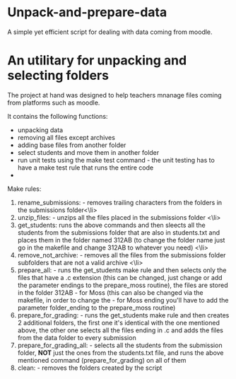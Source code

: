 # Unpack-and-prepare-data
A simple yet efficient script for dealing with data coming from moodle. 

<h1> An utilitary for unpacking and selecting folders</h1>


<p> The project at hand was designed to help teachers mnanage files coming from platforms such as moodle.</p>

<p>It contains the following functions:</p>
<ul>
  <li>unpacking data</li>
  <li>removing all files except archives</li>
  <li>adding base files from another folder</li>
  <li>select students and move them in another folder</li>
  <li>run unit tests using the make test command - the unit testing has to have a make test rule that runs the entire code<li>
</ul>

<p>Make rules:</p>

<ol>
  <li>rename_submissions: - removes trailing characters from the folders in the submissions folder<\li>
  <li>unzip_files: - unzips all the files placed in the submissions folder <\li>
  <li>get_students: runs the above commands and then sleects all the students from the submissions folder that are also in students.txt and places them in the folder named 312AB (to change the folder name just go in the makefile and change 312AB to whatever you need) <\li>
  <li>remove_not_archive: - removes all the files from the submissions folder subfolders that are not a valid archive <\li>
  <li>prepare_all: - runs the get_students make rule and then selects only the files that have a .c extension (this can be changed, just change or add the parameter endings to the prepare_moss routine), the files are stored in the folder 312AB - for Moss (this can also be changed via the makefile, in order to change the - for Moss ending you'll have to add the parameter folder_ending to the prepare_moss routine)</li>
  <li>prepare_for_grading: - runs the get_students make rule and then creates 2 additional folders, the first one it's identical with the one mentioned above, the other one selects all the files ending in .c and adds the files from the data folder to every submission </li>
  <li>prepare_for_grading_all: - selects all the students from the submission folder, <b>NOT</b> just the ones from the students.txt file, and runs the above mentioned command (prepare_for_grading) on all of them </li>
  <li>clean: - removes the folders created by the script </li>
 </ol>
